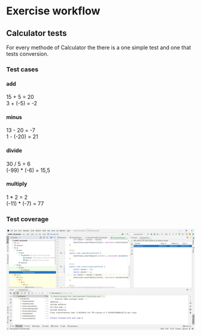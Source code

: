 # Exercise workflow

## Calculator tests
For every methode of Calculator the there is a one simple test and one that tests conversion.

### Test cases
#### add
15 + 5 = 20   
3 + (-5) = -2
#### minus
13 - 20 = -7   
1 - (-20) = 21
#### divide
30 / 5 = 6   
(-99) * (-6) = 15,5
#### multiply
1 * 2 = 2   
(-11) * (-7) = 77

### Test coverage
![test coverage](resources/ex4_1.png)


